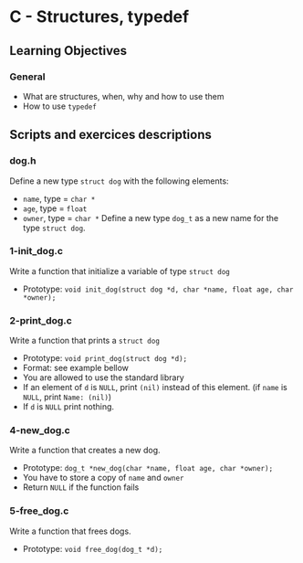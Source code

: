 # C - Structures, typedef

## Learning Objectives

### General

*   What are structures, when, why and how to use them
*   How to use `typedef`

## Scripts and exercices descriptions
### dog.h
Define a new type `struct dog` with the following elements:

*   `name`, type = `char *`
*   `age`, type = `float`
*   `owner`, type = `char *`
Define a new type `dog_t` as a new name for the type `struct dog`.

### 1-init_dog.c
Write a function that initialize a variable of type `struct dog`

*   Prototype: `void init_dog(struct dog *d, char *name, float age, char *owner);`

### 2-print_dog.c
Write a function that prints a `struct dog`

*   Prototype: `void print_dog(struct dog *d);`
*   Format: see example bellow
*   You are allowed to use the standard library
*   If an element of `d` is `NULL`, print `(nil)` instead of this element. (if `name` is `NULL`, print `Name: (nil)`)
*   If `d` is `NULL` print nothing.

### 4-new_dog.c
Write a function that creates a new dog.

*   Prototype: `dog_t *new_dog(char *name, float age, char *owner);`
*   You have to store a copy of `name` and `owner`
*   Return `NULL` if the function fails

### 5-free_dog.c
Write a function that frees dogs.

*   Prototype: `void free_dog(dog_t *d);`
